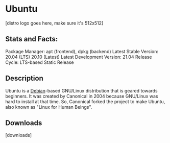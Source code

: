 # Ubuntu

\[distro logo goes here, make sure it's 512x512\]

## Stats and Facts:
Package Manager: apt (frontend), dpkg (backend)
Latest Stable Version: 20.04 (LTS) 20.10 (Latest)
Latest Development Version: 21.04
Release Cycle: LTS-based Static Release

## Description
Ubuntu is a [Debian](debian.md)-based GNU/Linux distribution that is geared towards beginners. It was created by Canonical in 2004 because GNU/Linux was hard to install at that time. So, Canonical forked the project to make Ubuntu, also known as "Linux for Human Beings".

## Downloads
\[downloads\]
